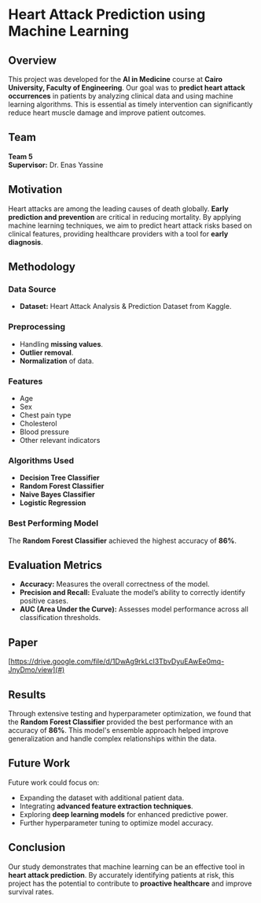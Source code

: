 # Heart Attack Prediction using Machine Learning

## Overview
This project was developed for the **AI in Medicine** course at **Cairo University, Faculty of Engineering**. Our goal was to **predict heart attack occurrences** in patients by analyzing clinical data and using machine learning algorithms. This is essential as timely intervention can significantly reduce heart muscle damage and improve patient outcomes.

## Team
**Team 5**  
**Supervisor:** Dr. Enas Yassine

## Motivation
Heart attacks are among the leading causes of death globally. **Early prediction and prevention** are critical in reducing mortality. By applying machine learning techniques, we aim to predict heart attack risks based on clinical features, providing healthcare providers with a tool for **early diagnosis**.

## Methodology

### Data Source
- **Dataset:** Heart Attack Analysis & Prediction Dataset from Kaggle.

### Preprocessing
- Handling **missing values**.
- **Outlier removal**.
- **Normalization** of data.

### Features
- Age
- Sex
- Chest pain type
- Cholesterol
- Blood pressure
- Other relevant indicators

### Algorithms Used
- **Decision Tree Classifier**
- **Random Forest Classifier**
- **Naive Bayes Classifier**
- **Logistic Regression**

### Best Performing Model
The **Random Forest Classifier** achieved the highest accuracy of **86%**.

## Evaluation Metrics
- **Accuracy:** Measures the overall correctness of the model.
- **Precision and Recall:** Evaluate the model’s ability to correctly identify positive cases.
- **AUC (Area Under the Curve):** Assesses model performance across all classification thresholds.

## Paper
[https://drive.google.com/file/d/1DwAg9rkLcI3TbvDyuEAwEe0mq-JnyDmo/view](#) 

## Results
Through extensive testing and hyperparameter optimization, we found that the **Random Forest Classifier** provided the best performance with an accuracy of **86%**. This model's ensemble approach helped improve generalization and handle complex relationships within the data.

## Future Work
Future work could focus on:
- Expanding the dataset with additional patient data.
- Integrating **advanced feature extraction techniques**.
- Exploring **deep learning models** for enhanced predictive power.
- Further hyperparameter tuning to optimize model accuracy.

## Conclusion
Our study demonstrates that machine learning can be an effective tool in **heart attack prediction**. By accurately identifying patients at risk, this project has the potential to contribute to **proactive healthcare** and improve survival rates.



